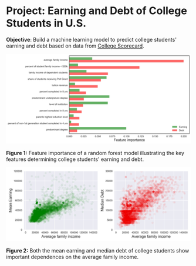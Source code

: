 # Project: Earning and Debt of College Students in U.S.

**Objective**: 
Build a machine learning model to predict college students' earning and debt based on data from [College Scorecard](https://collegescorecard.ed.gov/data/).

![figure2](figure1.jpg) 

**Figure 1:** Feature importance of a random forest model illustrating the key features determining college students' earning and debt.

![figure2](figure2.jpg) 

**Figure 2:** Both the mean earning and median debt of college students show important dependences on the average family income.


